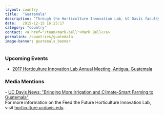 ```yaml
---
layout: country
title:  "Guatemala"
description: "Through the Horticulture Innovation Lab, UC Davis faculty members are engaged in agricultural projects in the 'Land of the Eternal Spring'."
date:   2015-12-15 16:25:17
category: "country"
contact: <a href="/team/mark-bell">Mark Bell</a>
permalink: /countries/guatemala
image-banner: guatemala_banner
---
```


<h3>Upcoming Events</h3>

- <a href="http://horticulture.ucdavis.edu/2017/">2017 Horticulture Innovation Lab Annual Meeting, Antigua, Guatemala</a><br>

<h3>Media Mentions</h3>
- <a href="https://www.ucdavis.edu/news/bringing-more-irrigation-and-climate-smart-farming-guatemala">UC Davis News: "Bringing More Irrigation and Climate-Smart Farming to Guatemala"</a>

<br>
For more information on the Feed the Future Horticulture Innovation Lab, visit <a href="http://horticulture.ucdavis.edu/">horticulture.ucdavis.edu</a>.

<!--<div class="relatedprojects">
<h3>Related Projects</h3>
	{% for post in site.tags.Guatemala limit:3 %}
	<a class="post-link" href="{{ post.url | prepend: site.baseurl }}">
	    <div class="relatedprojects__card">
	        <h4>
	              {{ post.title }}
	            </h4>
	        <p class="feed-description">{{ post.description }}</p>
	        <p class="primary-color">Learn More</p>
	    </div>
    </a>
    {% endfor %}
</div>
-->
